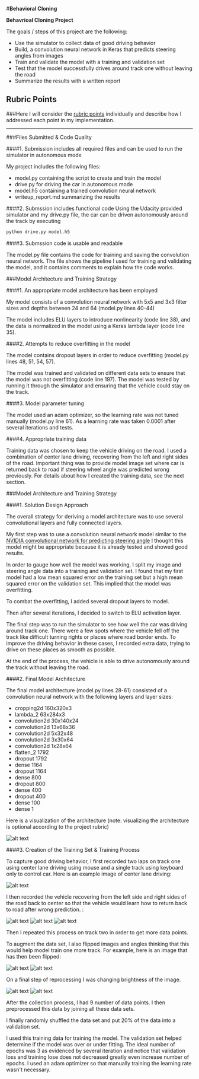 #**Behavioral Cloning** 

**Behavrioal Cloning Project**

The goals / steps of this project are the following:
* Use the simulator to collect data of good driving behavior
* Build, a convolution neural network in Keras that predicts steering angles from images
* Train and validate the model with a training and validation set
* Test that the model successfully drives around track one without leaving the road
* Summarize the results with a written report


[//]: # (Image References)

[image1]: ./examples/placeholder.png "Model Visualization"
[image2]: ./examples/placeholder.png "Grayscaling"
[image3]: ./examples/placeholder_small.png "Recovery Image"
[image4]: ./examples/placeholder_small.png "Recovery Image"
[image5]: ./examples/placeholder_small.png "Recovery Image"
[image6]: ./examples/placeholder_small.png "Normal Image"
[image7]: ./examples/placeholder_small.png "Flipped Image"
[center_driving]: ./images/center.jpg 
[recover_start]: ./images/recover_start.jpg 
[recover_return]: ./images/recover_return.jpg
[recover_end]: ./images/recover_end.jpg
[flip]: ./images/flip.jpg
[flip_result]: ./images/flip_result.jpg
[flip_brightness]: ./images/flip_brightness.jpg
[model]:./images/model_layers.png
## Rubric Points
###Here I will consider the [rubric points](https://review.udacity.com/#!/rubrics/432/view) individually and describe how I addressed each point in my implementation.  

---
###Files Submitted & Code Quality

####1. Submission includes all required files and can be used to run the simulator in autonomous mode

My project includes the following files:
* model.py containing the script to create and train the model
* drive.py for driving the car in autonomous mode
* model.h5 containing a trained convolution neural network 
* writeup_report.md summarizing the results

####2. Submssion includes functional code
Using the Udacity provided simulator and my drive.py file, the car can be driven autonomously around the track by executing 
```sh
python drive.py model.h5
```

####3. Submssion code is usable and readable

The model.py file contains the code for training and saving the convolution neural network. The file shows the pipeline I used for training and validating the model, and it contains comments to explain how the code works.

###Model Architecture and Training Strategy

####1. An appropriate model architecture has been employed

My model consists of a convolution neural network with 5x5 and 3x3 filter sizes and depths between 24 and 64 (model.py lines 40-44) 

The model includes ELU layers to introduce nonlinearity (code line 38), and the data is normalized in the model using a Keras lambda layer (code line 35). 

####2. Attempts to reduce overfitting in the model

The model contains dropout layers in order to reduce overfitting (model.py lines 48, 51, 54, 57). 

The model was trained and validated on different data sets to ensure that the model was not overfitting (code line 197). The model was tested by running it through the simulator and ensuring that the vehicle could stay on the track.

####3. Model parameter tuning

The model used an adam optimizer, so the learning rate was not tuned manually (model.py line 61). As a learning rate was taken 0.0001 after several iterations and tests.

####4. Appropriate training data

Training data was chosen to keep the vehicle driving on the road. I used a combination of center lane driving, recovering from the left and right sides of the road. Important thing was to provide model image set where car is returned back to road if steering wheel angle was predicted wrong previously.
For details about how I created the training data, see the next section. 

###Model Architecture and Training Strategy

####1. Solution Design Approach

The overall strategy for deriving a model architecture was to use several convolutional layers and fully connected layers.

My first step was to use a convolution neural network model similar to the [NVIDIA convolutional network for predicting steering angle](http://images.nvidia.com/content/tegra/automotive/images/2016/solutions/pdf/end-to-end-dl-using-px.pdf) I thought this model might be appropriate because it is already tested and showed good results.

In order to gauge how well the model was working, I split my image and steering angle data into a training and validation set. I found that my first model had a low mean squared error on the training set but a high mean squared error on the validation set. This implied that the model was overfitting. 

To combat the overfitting, I added several dropout layers to model.

Then after several iterations, I decided to switch to ELU activation layer. 

The final step was to run the simulator to see how well the car was driving around track one. There were a few spots where the vehicle fell off the track like difficult turning rights or places where road border ends. To improve the driving behavior in these cases, I recorded extra data, trying to drive on these places as smooth as possible.

At the end of the process, the vehicle is able to drive autonomously around the track without leaving the road.

####2. Final Model Architecture

The final model architecture (model.py lines 28-61) consisted of a convolution neural network with the following layers and layer sizes:
 
  * cropping2d  160x320x3
  * lambda_2    63x284x3
  * convolution2d 30x140x24
  * convolution2d 13x68x36
  * convolution2d 5x32x48
  * convolution2d 3x30x64
  * convolution2d 1x28x64
  * flatten_2 1792
  * dropout   1792
  * dense   1164 
  * dropout 1164 
  * dense   800 
  * dropout 800
  * dense   400 
  * dropout 400
  * dense   100
  * dense   1 
  
  
Here is a visualization of the architecture (note: visualizing the architecture is optional according to the project rubric)

![alt text][model]

####3. Creation of the Training Set & Training Process

To capture good driving behavior, I first recorded two laps on track one using center lane driving using mouse and a single track using keyboard only to control car. Here is an example image of center lane driving:

![alt text][center_driving]

I then recorded the vehicle recovering from the left side and right sides of the road back to center so that the vehicle would learn how to return back to road after wrong prediction. :

![alt text][recover_start]
![alt text][recover_return]
![alt text][recover_end]

Then I repeated this process on track two in order to get more data points.

To augment the data set, I also flipped images and angles thinking that this would help model train one more track. For example, here is an image that has then been flipped:

![alt text][flip]
![alt text][flip_result]


On a final step of reprocessing I was changing brightness of the image.

![alt text][flip]
![alt text][flip_brightness] 


After the collection process, I had 9 number of data points. I then preprocessed this data by joining all these data sets.

I finally randomly shuffled the data set and put 20% of the data into a validation set. 

I used this training data for training the model. The validation set helped determine if the model was over or under fitting. The ideal number of epochs was 3 as evidenced by several iteration and notice that validation loss and training lose does not decreased greatly even increase number of epochs. I used an adam optimizer so that manually training the learning rate wasn't necessary.
